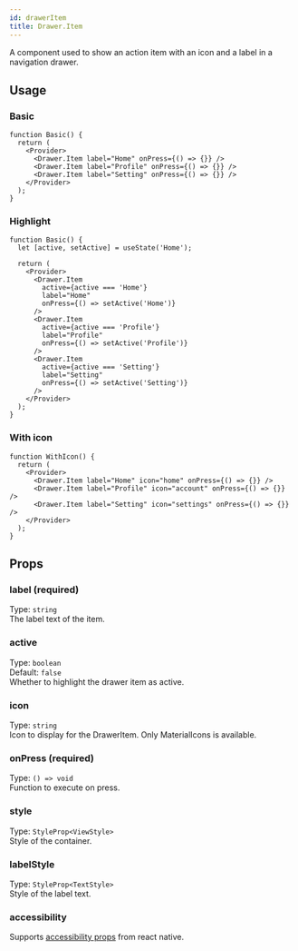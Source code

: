 ```yaml
---
id: drawerItem
title: Drawer.Item
---
```


A component used to show an action item with an icon and a label in a navigation drawer.

## Usage

### Basic

```tsx live
function Basic() {
  return (
    <Provider>
      <Drawer.Item label="Home" onPress={() => {}} />
      <Drawer.Item label="Profile" onPress={() => {}} />
      <Drawer.Item label="Setting" onPress={() => {}} />
    </Provider>
  );
}
```

### Highlight

```tsx live
function Basic() {
  let [active, setActive] = useState('Home');

  return (
    <Provider>
      <Drawer.Item
        active={active === 'Home'}
        label="Home"
        onPress={() => setActive('Home')}
      />
      <Drawer.Item
        active={active === 'Profile'}
        label="Profile"
        onPress={() => setActive('Profile')}
      />
      <Drawer.Item
        active={active === 'Setting'}
        label="Setting"
        onPress={() => setActive('Setting')}
      />
    </Provider>
  );
}
```

### With icon

```tsx live
function WithIcon() {
  return (
    <Provider>
      <Drawer.Item label="Home" icon="home" onPress={() => {}} />
      <Drawer.Item label="Profile" icon="account" onPress={() => {}} />
      <Drawer.Item label="Setting" icon="settings" onPress={() => {}} />
    </Provider>
  );
}
```

## Props

### label (required)

Type: `string`  
The label text of the item.

### active

Type: `boolean`  
Default: `false`  
Whether to highlight the drawer item as active.

### icon

Type: `string`  
Icon to display for the DrawerItem. Only MaterialIcons is available.

### onPress (required)

Type: `() => void`  
Function to execute on press.

### style

Type: `StyleProp<ViewStyle>`  
Style of the container.

### labelStyle

Type: `StyleProp<TextStyle>`  
Style of the label text.

### accessibility

Supports [accessibility props](https://reactnative.dev/docs/accessibility) from react native.
